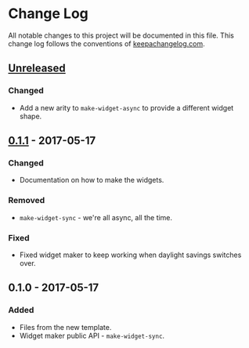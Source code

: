 # Change Log
All notable changes to this project will be documented in this file. This change log follows the conventions of [keepachangelog.com](http://keepachangelog.com/).

## [Unreleased]
### Changed
- Add a new arity to `make-widget-async` to provide a different widget shape.

## [0.1.1] - 2017-05-17
### Changed
- Documentation on how to make the widgets.

### Removed
- `make-widget-sync` - we're all async, all the time.

### Fixed
- Fixed widget maker to keep working when daylight savings switches over.

## 0.1.0 - 2017-05-17
### Added
- Files from the new template.
- Widget maker public API - `make-widget-sync`.

[Unreleased]: https://github.com/your-name/mobile-calculadora/compare/0.1.1...HEAD
[0.1.1]: https://github.com/your-name/mobile-calculadora/compare/0.1.0...0.1.1
